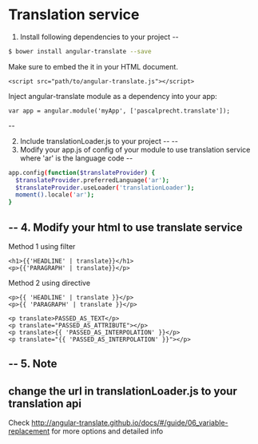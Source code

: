 Translation service
===========

1. Install following dependencies to your project
--

```bash
$ bower install angular-translate --save
```

  Make sure to embed the it in your HTML document.
```
<script src="path/to/angular-translate.js"></script>
```

  Inject angular-translate module as a dependency into your app:
```
var app = angular.module('myApp', ['pascalprecht.translate']);
```
--

2. Include translationLoader.js to your project
--
--
3. Modify your app.js of config of your module to use translation service where 'ar' is the language code 
--
  ```bash
  app.config(function($translateProvider) {
    $translateProvider.preferredLanguage('ar');
    $translateProvider.useLoader('translationLoader');
    moment().locale('ar');
  }
  ```
--
4. Modify your html to use translate service 
--
  Method 1 using filter
  ```
  <h1>{{'HEADLINE' | translate}}</h1>
  <p>{{'PARAGRAPH' | translate}}</p>
  ```
  Method 2 using directive
  ```
  <p>{{ 'HEADLINE' | translate }}</p>
  <p>{{ 'PARAGRAPH' | translate }}</p>
   
  <p translate>PASSED_AS_TEXT</p>
  <p translate="PASSED_AS_ATTRIBUTE"></p>
  <p translate>{{ 'PASSED_AS_INTERPOLATION' }}</p>
  <p translate="{{ 'PASSED_AS_INTERPOLATION' }}"></p>
  
  ```
--
5. Note
--
change the url in translationLoader.js to your translation api
--
Check http://angular-translate.github.io/docs/#/guide/06_variable-replacement
for more options and detailed info
